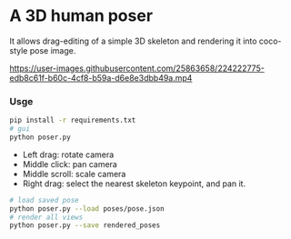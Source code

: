 # A 3D human poser

It allows drag-editing of a simple 3D skeleton and rendering it into coco-style pose image.

https://user-images.githubusercontent.com/25863658/224222775-edb8c61f-b60c-4cf8-b59a-d6e8e3dbb49a.mp4

### Usge
```bash
pip install -r requirements.txt
# gui
python poser.py
```

* Left drag: rotate camera
* Middle click: pan camera
* Middle scroll: scale camera
* Right drag: select the nearest skeleton keypoint, and pan it.


```bash
# load saved pose
python poser.py --load poses/pose.json
# render all views
python poser.py --save rendered_poses
```
